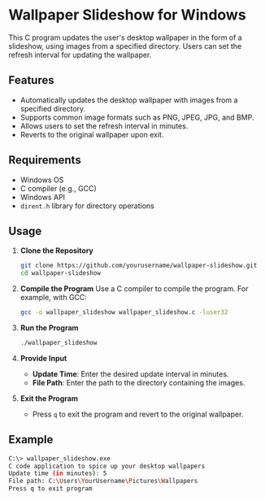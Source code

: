 # Wallpaper Slideshow for Windows

This C program updates the user's desktop wallpaper in the form of a slideshow, using images from a specified directory. Users can set the refresh interval for updating the wallpaper.

## Features

- Automatically updates the desktop wallpaper with images from a specified directory.
- Supports common image formats such as PNG, JPEG, JPG, and BMP.
- Allows users to set the refresh interval in minutes.
- Reverts to the original wallpaper upon exit.

## Requirements

- Windows OS
- C compiler (e.g., GCC)
- Windows API
- `dirent.h` library for directory operations

## Usage

1. **Clone the Repository**
    ```sh
    git clone https://github.com/yourusername/wallpaper-slideshow.git
    cd wallpaper-slideshow
    ```

2. **Compile the Program**
    Use a C compiler to compile the program. For example, with GCC:
    ```sh
    gcc -o wallpaper_slideshow wallpaper_slideshow.c -luser32
    ```

3. **Run the Program**
    ```sh
    ./wallpaper_slideshow
    ```

4. **Provide Input**
    - **Update Time**: Enter the desired update interval in minutes.
    - **File Path**: Enter the path to the directory containing the images.

5. **Exit the Program**
    - Press `q` to exit the program and revert to the original wallpaper.

## Example

```sh
C:\> wallpaper_slideshow.exe
C code application to spice up your desktop wallpapers
Update time (in minutes): 5
File path: C:\Users\YourUsername\Pictures\Wallpapers
Press q to exit program
```
